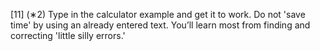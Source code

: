 [11] (∗2) Type in the calculator example and get it to work. Do not 'save time' by using an
already entered text. You’ll learn most from finding and correcting 'little silly errors.'
